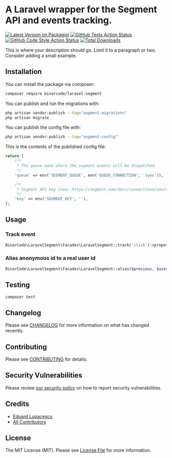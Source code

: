 # A Laravel wrapper for the Segment API and events tracking.

[![Latest Version on Packagist](https://img.shields.io/packagist/v/binarcode/laravel-segment.svg?style=flat-square)](https://packagist.org/packages/binarcode/laravel-segment)
[![GitHub Tests Action Status](https://img.shields.io/github/workflow/status/binarcode/laravel-segment/run-tests?label=tests)](https://github.com/binarcode/laravel-segment/actions?query=workflow%3Arun-tests+branch%3Amain)
[![GitHub Code Style Action Status](https://img.shields.io/github/workflow/status/binarcode/laravel-segment/Check%20&%20fix%20styling?label=code%20style)](https://github.com/binarcode/laravel-segment/actions?query=workflow%3A"Check+%26+fix+styling"+branch%3Amain)
[![Total Downloads](https://img.shields.io/packagist/dt/binarcode/laravel-segment.svg?style=flat-square)](https://packagist.org/packages/binarcode/laravel-segment)

This is where your description should go. Limit it to a paragraph or two. Consider adding a small example.

## Installation

You can install the package via composer:

```bash
composer require binarcode/laravel-segment
```

You can publish and run the migrations with:

```bash
php artisan vendor:publish --tag="segment-migrations"
php artisan migrate
```

You can publish the config file with:

```bash
php artisan vendor:publish --tag="segment-config"
```

This is the contents of the published config file:

```php
return [
    /**
     * The queue name where the segment events will be dispatched.
     */
    'queue' => env('SEGMENT_QUEUE', env('QUEUE_CONNECTION', 'sync')),

    /**
     * Segment API key [see: https://segment.com/docs/connections/sources/catalog/libraries/server/php/#identify].
     */
    'key' => env('SEGMENT_KEY', ''),
];
```

## Usage

### Track event 

```php
BinarCode\LaravelSegment\Facades\LaravelSegment::track('click')->properties([...])
```

### Alias anonymous id to a real user id
```php
BinarCode\LaravelSegment\Facades\LaravelSegment::alias($previous, $userId);
```

## Testing

```bash
composer test
```

## Changelog

Please see [CHANGELOG](CHANGELOG.md) for more information on what has changed recently.

## Contributing

Please see [CONTRIBUTING](.github/CONTRIBUTING.md) for details.

## Security Vulnerabilities

Please review [our security policy](../../security/policy) on how to report security vulnerabilities.

## Credits

- [Eduard Lupacescu](https://github.com/binaryk)
- [All Contributors](../../contributors)

## License

The MIT License (MIT). Please see [License File](LICENSE.md) for more information.
